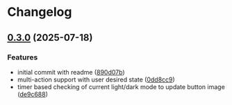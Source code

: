 # Changelog

## [0.3.0](https://github.com/sethvoltz/streamdeck-dark-mode-toggle/compare/v0.2.0...v0.3.0) (2025-07-18)


### Features

* initial commit with readme ([890d07b](https://github.com/sethvoltz/streamdeck-dark-mode-toggle/commit/890d07b8afb5a1d72ce247ed4a54ccc685705874))
* multi-action support with user desired state ([0dd8cc9](https://github.com/sethvoltz/streamdeck-dark-mode-toggle/commit/0dd8cc9e82bfd452e70b840635eea11d47c94f94))
* timer based checking of current light/dark mode to update button image ([de9c688](https://github.com/sethvoltz/streamdeck-dark-mode-toggle/commit/de9c6889a7f4cb59ec195fa443bc03636c897f1e))
